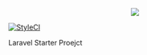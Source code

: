<p align="center"><img src="https://laravel.com/assets/img/components/logo-laravel.svg"></p>

[![StyleCI](https://styleci.io/repos/104188981/shield?style=square)](https://styleci.io/repos/104188981/shield?style=square)

Laravel Starter Proejct
